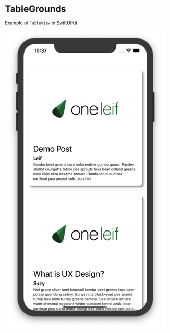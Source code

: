 # TableGrounds

Example of `TableView` in [SwiftUIKit](https://github.com/oneleif/SwiftUIKit)

![](tg.png)
